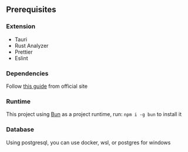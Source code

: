 ## Prerequisites

### Extension

- Tauri
- Rust Analyzer
- Prettier
- Eslint

### Dependencies

Follow [this guide](https://v2.tauri.app/start/prerequisites/) from official site

### Runtime

This project using [Bun](https://bun.sh/) as a project runtime,
run: `npm i -g bun` to install it

### Database

Using postgresql, you can use docker, wsl, or postgres for windows
